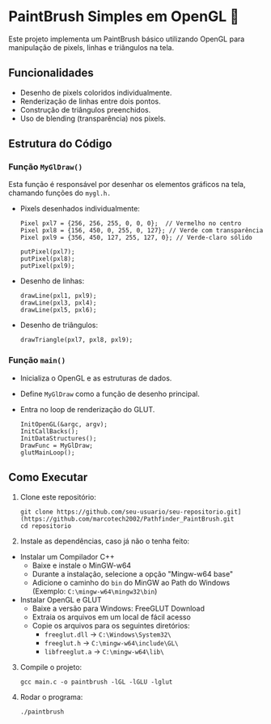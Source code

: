 # PaintBrush Simples em OpenGL 🎨

Este projeto implementa um PaintBrush básico utilizando OpenGL para manipulação de pixels, linhas e triângulos na tela.

## Funcionalidades

- Desenho de pixels coloridos individualmente.
- Renderização de linhas entre dois pontos.
- Construção de triângulos preenchidos.
- Uso de blending (transparência) nos pixels.

## Estrutura do Código

### Função `MyGlDraw()`

Esta função é responsável por desenhar os elementos gráficos na tela, chamando funções do `mygl.h.`

- Pixels desenhados individualmente:

    ```
    Pixel pxl7 = {256, 256, 255, 0, 0, 0};  // Vermelho no centro
    Pixel pxl8 = {156, 450, 0, 255, 0, 127}; // Verde com transparência
    Pixel pxl9 = {356, 450, 127, 255, 127, 0}; // Verde-claro sólido
    
    putPixel(pxl7);
    putPixel(pxl8);
    putPixel(pxl9);
    ```

- Desenho de linhas:

    ```
    drawLine(pxl1, pxl9);
    drawLine(pxl3, pxl4);
    drawLine(pxl5, pxl6);
    ```

- Desenho de triângulos:

    `drawTriangle(pxl7, pxl8, pxl9);`

### Função `main()`

- Inicializa o OpenGL e as estruturas de dados.
- Define `MyGlDraw` como a função de desenho principal.
- Entra no loop de renderização do GLUT.

    ```
    InitOpenGL(&argc, argv);
    InitCallBacks();
    InitDataStructures();
    DrawFunc = MyGlDraw;
    glutMainLoop();
    ```

## Como Executar

1. Clone este repositório:

    ```
    git clone https://github.com/seu-usuario/seu-repositorio.git](https://github.com/marcotech2002/Pathfinder_PaintBrush.git
    cd repositorio
    ```
    
2. Instale as dependências, caso já não o tenha feito:
  - Instalar um Compilador C++
    - Baixe e instale o MinGW-w64
    - Durante a instalação, selecione a opção "Mingw-w64 base"
    - Adicione o caminho do `bin` do MinGW ao Path do Windows (Exemplo: `C:\mingw-w64\mingw32\bin`)
  - Instalar OpenGL e GLUT
    - Baixe a versão para Windows: FreeGLUT Download
    - Extraia os arquivos em um local de fácil acesso
    - Copie os arquivos para os seguintes diretórios:
      - `freeglut.dll` → `C:\Windows\System32\`
      - `freeglut.h` → `C:\mingw-w64\include\GL\`
      - `libfreeglut.a` → `C:\mingw-w64\lib\`
3. Compile o projeto:

    `gcc main.c -o paintbrush -lGL -lGLU -lglut`

4. Rodar o programa:

    `./paintbrush`
